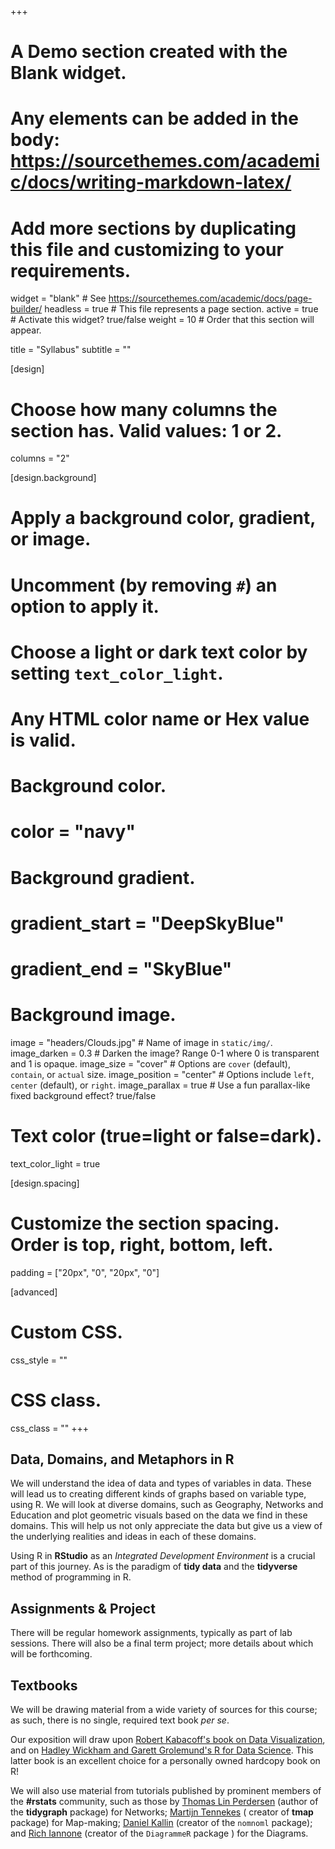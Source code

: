 +++
# A Demo section created with the Blank widget.
# Any elements can be added in the body: https://sourcethemes.com/academic/docs/writing-markdown-latex/
# Add more sections by duplicating this file and customizing to your requirements.

widget = "blank"  # See https://sourcethemes.com/academic/docs/page-builder/
headless = true  # This file represents a page section.
active = true  # Activate this widget? true/false
weight = 10 # Order that this section will appear.

title = "Syllabus"
subtitle = ""

[design]
  # Choose how many columns the section has. Valid values: 1 or 2.
  columns = "2"

[design.background]
  # Apply a background color, gradient, or image.
  #   Uncomment (by removing `#`) an option to apply it.
  #   Choose a light or dark text color by setting `text_color_light`.
  #   Any HTML color name or Hex value is valid.

  # Background color.
  # color = "navy"
  
  # Background gradient.
  # gradient_start = "DeepSkyBlue"
  # gradient_end = "SkyBlue"
  
  # Background image.
  image = "headers/Clouds.jpg"  # Name of image in `static/img/`.
  image_darken = 0.3  # Darken the image? Range 0-1 where 0 is transparent and 1 is opaque.
  image_size = "cover"  #  Options are `cover` (default), `contain`, or `actual` size.
  image_position = "center"  # Options include `left`, `center` (default), or `right`.
  image_parallax = true  # Use a fun parallax-like fixed background effect? true/false

  # Text color (true=light or false=dark).
  text_color_light = true

[design.spacing]
  # Customize the section spacing. Order is top, right, bottom, left.
  padding = ["20px", "0", "20px", "0"]

[advanced]
 # Custom CSS. 
 css_style = ""
 
 # CSS class.
 css_class = ""
+++

## Data, Domains, and Metaphors in R

We will understand the idea of data and types of variables in data. These will lead us to creating different kinds of graphs based on variable type, using R. We will look at diverse domains, such as Geography, Networks and Education and plot geometric visuals based on the data we find in these domains. This will help us not only appreciate the data but give us a view of the underlying realities and ideas in each of these domains. 

Using R in **RStudio** as an *Integrated Development Environment* is a crucial part of this journey. As is the paradigm of **tidy data** and the **tidyverse** method of programming in R. 

## Assignments & Project

There will be regular homework assignments, typically as part of lab sessions. There will also be a final term project; more details about which will be forthcoming.

## Textbooks

We will be drawing material from a wide variety of sources for this course; as such, there is no single, required text book <em>per se</em>. 

Our exposition will draw upon [Robert Kabacoff's book on Data Visualization](https://rkabacoff.github.io/datavis/), and on [Hadley Wickham and Garett Grolemund's R for Data Science](https://r4ds.had.co.nz/). This latter book is an excellent choice for a personally owned hardcopy book on R! 

We will also use material from tutorials published by prominent members of the **#rstats** community, such as those by [Thomas Lin Perdersen](https://www.data-imaginist.com) (author of the **tidygraph** package) for Networks; [Martijn Tennekes](https://github.com/mtennekes/tmap) ( creator of **tmap** package) for Map-making; [Daniel Kallin](https://github.com/skanaar/nomnoml) (creator of the `nomnoml` package); and [Rich Iannone](https://github.com/rich-iannone/DiagrammeR) (creator of the `DiagrammeR` package ) for the Diagrams. 

 
